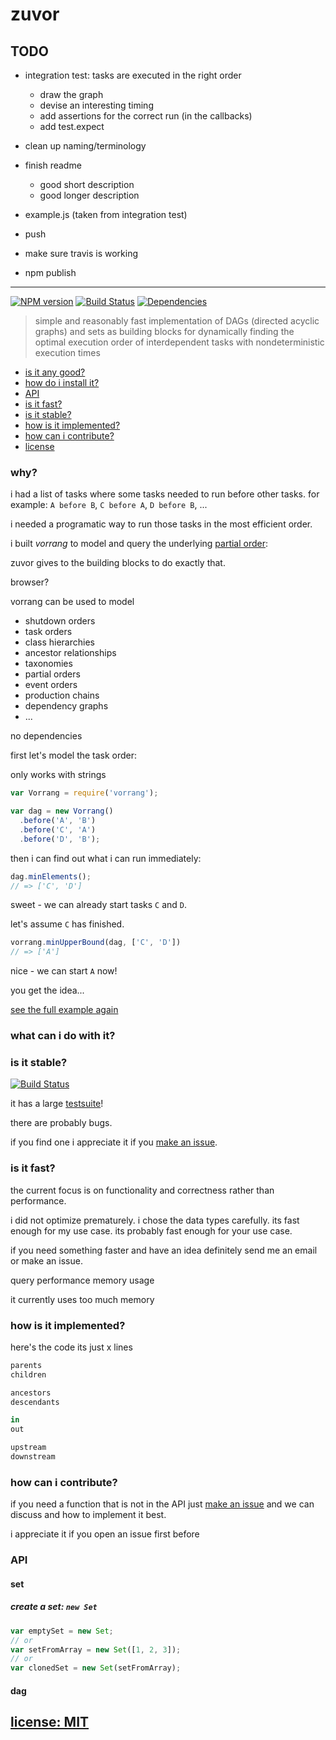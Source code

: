 # zuvor

## TODO

- integration test: tasks are executed in the right order
  - draw the graph
  - devise an interesting timing
  - add assertions for the correct run (in the callbacks)
  - add test.expect

- clean up naming/terminology

- finish readme
  - good short description
  - good longer description

- example.js (taken from integration test)

- push
- make sure travis is working
- npm publish

---

[![NPM version](https://badge.fury.io/js/zuvor.svg)](http://badge.fury.io/js/zuvor)
[![Build Status](https://travis-ci.org/snd/zuvor.svg?branch=master)](https://travis-ci.org/snd/zuvor/branches)
[![Dependencies](https://david-dm.org/snd/zuvor.svg)](https://david-dm.org/snd/zuvor)

> simple and reasonably fast implementation of DAGs (directed acyclic graphs) and sets
> as building blocks for dynamically finding the optimal execution order
> of interdependent tasks with nondeterministic execution times

- [is it any good?](#is-it-any-good)
- [how do i install it?](#how-do-i-install-it)
- [API](#api)
- [is it fast?](#is-it-fast)
- [is it stable?](#is-it-stable)
- [how is it implemented?](#how-is-it-implemented)
- [how can i contribute?](#how-can-i-contribute)
- [license](#license-mit)

### why?

i had a list of tasks where some tasks needed to run before other tasks.
for example: `A before B`, `C before A`, `D before B`, ...

i needed a programatic way to run those tasks in the most efficient order.

i built *vorrang* to model and query the underlying [partial order](http://en.wikipedia.org/wiki/Partially_ordered_set):

zuvor gives to the building blocks to do exactly that.

browser?

vorrang can be used to model

- shutdown orders
- task orders
- class hierarchies
- ancestor relationships
- taxonomies
- partial orders
- event orders
- production chains
- dependency graphs
- ...


no dependencies

first let's model the task order:

only works with strings

```javascript
var Vorrang = require('vorrang');

var dag = new Vorrang()
  .before('A', 'B')
  .before('C', 'A')
  .before('D', 'B');
```

then i can find out what i can run immediately:

```javascript
dag.minElements();
// => ['C', 'D']
```

sweet - we can already start tasks `C` and `D`.

let's assume `C` has finished.

```javascript
vorrang.minUpperBound(dag, ['C', 'D'])
// => ['A']
```

nice - we can start `A` now!

you get the idea...

[see the full example again](example.js)

### what can i do with it?


### is it stable?

[![Build Status](https://travis-ci.org/snd/zuvor.svg?branch=master)](https://travis-ci.org/snd/zuvor/branches)

it has a large [testsuite](test)!

there are probably bugs.

if you find one i appreciate it if you [make an issue](https://github.com/snd/zuvor/issues/new).

### is it fast?

the current focus is on functionality and correctness rather than performance.

i did not optimize prematurely.
i chose the data types carefully.
its fast enough for my use case.
its probably fast enough for your use case.

if you need something faster and have an idea definitely send me an email or make an issue.

query performance
memory usage

it currently uses too much memory

### how is it implemented?

here's the code its just x lines

```javascript
parents
children

ancestors
descendants

in
out

upstream
downstream
```

### how can i contribute?

if you need a function that is not in the API just [make an issue](https://github.com/snd/zuvor/issues/new)
and we can discuss and how to implement it best.

i appreciate it if you open an issue first before 

### API

#### set

##### create a set: `new Set`

```javascript
var emptySet = new Set;
// or
var setFromArray = new Set([1, 2, 3]);
// or
var clonedSet = new Set(setFromArray);
```

#### dag

## [license: MIT](LICENSE)
